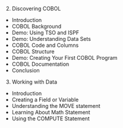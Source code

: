 2. Discovering COBOL
  - Introduction
  - COBOL Background
  - Demo: Using TSO and ISPF
  - Demo: Understanding Data Sets
  - COBOL Code and Columns
  - COBOL Structure
  - Demo: Creating Your First COBOL Program
  - COBOL Documentation
  - Conclusion
3. Working with Data
  - Introduction 
  - Creating a Field or Variable
  - Understanding the MOVE statement
  - Learning About Math Statement
  - Using the COMPUTE Statement
